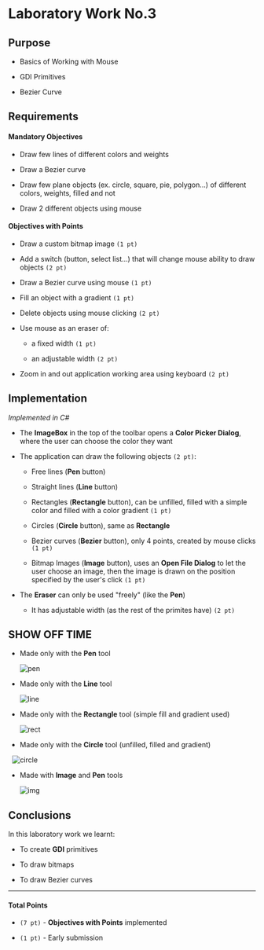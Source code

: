 # Laboratory Work No.3



## Purpose

- Basics of Working with Mouse

- GDI Primitives

- Bezier Curve


## Requirements

#### Mandatory Objectives

- Draw few lines of different colors and weights

- Draw a Bezier curve

- Draw few plane objects (ex. circle, square, pie, polygon...) of different colors, weights, filled and not

- Draw 2 different objects using mouse


#### Objectives with Points

- Draw a custom bitmap image `(1 pt)`

- Add a switch (button, select list...) that will change mouse ability to draw objects `(2 pt)`

- Draw a Bezier curve using mouse `(1 pt)`

- Fill an object with a gradient `(1 pt)`

- Delete objects using mouse clicking `(2 pt)`

- Use mouse as an eraser of:

   + a fixed width `(1 pt)`
   
   + an adjustable width `(2 pt)`
   
- Zoom in and out application working area using keyboard `(2 pt)`



## Implementation

_Implemented in C#_

- The __ImageBox__ in the top of the toolbar opens a __Color Picker Dialog__, where the user can choose the color they want

- The application can draw the following objects `(2 pt)`:
   
   + Free lines (__Pen__ button)
   
   + Straight lines (__Line__ button)
   
   + Rectangles (__Rectangle__ button), can be unfilled, filled with a simple color and filled with a color gradient `(1 pt)`
   
   + Circles (__Circle__ button), same as __Rectangle__
   
   + Bezier curves (__Bezier__ button), only 4 points, created by mouse clicks `(1 pt)`
   
   + Bitmap Images (__Image__ button), uses an __Open File Dialog__ to let the user choose an image, then the image is drawn on the position specified by the user's click `(1 pt)`
   
- The __Eraser__ can only be used "freely" (like the __Pen__)

   + It has adjustable width (as the rest of the primites have) `(2 pt)`
   

## SHOW OFF TIME

- Made only with the __Pen__ tool

   ![pen](https://user-images.githubusercontent.com/22482507/38168163-b4febcfa-354d-11e8-84e8-1fc2ccdfd750.PNG)
   
- Made only with the __Line__ tool

   ![line](https://user-images.githubusercontent.com/22482507/38168166-bef522ee-354d-11e8-9552-dc3254f51054.PNG)
   
- Made only with the __Rectangle__ tool (simple fill and gradient used)

   ![rect](https://user-images.githubusercontent.com/22482507/38168170-c3c7dfb4-354d-11e8-93fc-402bb695b6e2.PNG)

- Made only with the __Circle__ tool (unfilled, filled and gradient)

   ![circle](https://user-images.githubusercontent.com/22482507/38168172-c581103c-354d-11e8-8a84-2f93c9c157d6.PNG)
   
- Made with __Image__ and __Pen__ tools

   ![img](https://user-images.githubusercontent.com/22482507/38168173-c7524228-354d-11e8-8b7e-40539aacb4f1.PNG)
       
       
## Conclusions

In this laboratory work we learnt:

- To create __GDI__ primitives

- To draw bitmaps

- To draw Bezier curves

----

#### Total Points

- `(7 pt)` - __Objectives with Points__ implemented 

- `(1 pt)` - Early submission
  
